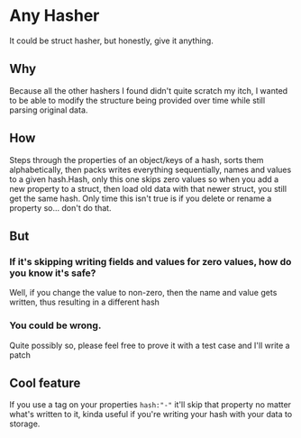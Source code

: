 # Any Hasher
It could be struct hasher, but honestly, give it anything.

## Why
Because all the other hashers I found didn't quite scratch my itch, I wanted to be able to modify the structure being provided over time while still parsing original data.

## How
Steps through the properties of an object/keys of a hash, sorts them alphabetically, then packs writes everything sequentially, names and values to a given hash.Hash, only this one skips zero values so when you add a new property to a struct, then load old data with that newer struct, you still get the same hash. Only time this isn't true is if you delete or rename a property so... don't do that.

## But

### If it's skipping writing fields and values for zero values, how do you know it's safe?
Well, if you change the value to non-zero, then the name and value gets written, thus resulting in a different hash

### You could be wrong.
Quite possibly so, please feel free to prove it with a test case and I'll write a patch


## Cool feature

If you use a tag on your properties `hash:"-"` it'll skip that property no matter what's written to it, kinda useful if you're writing your hash with your data to storage.